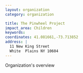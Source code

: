 ```yaml
---
layout: organization
category: organization

title: The Pinwheel Project
impact_area: Children
keywords: 
coordinates: 41.081661,-73.713852
address: |
  11 New King Street
  White  Plains NY 10604
---
```

Organization's overview
